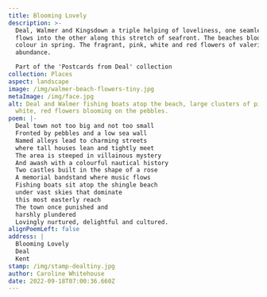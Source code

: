 ```yaml
---
title: Blooming Lovely
description: >-
  Deal, Walmer and Kingsdown a triple helping of loveliness, one seamlessly
  flows into the other along this stretch of seafront. The beaches bloom with
  colour in spring. The fragrant, pink, white and red flowers of valerian are in
  abundance. 

  Part of the 'Postcards from Deal' collection
collection: Places
aspect: landscape
image: /img/walmer-beach-flowers-tiny.jpg
metaImage: /img/face.jpg
alt: Deal and Walmer fishing boats atop the beach, large clusters of pink,
  white, red flowers blooming on the pebbles.
poem: |-
  Deal town not too big and not too small
  Fronted by pebbles and a low sea wall
  Named alleys lead to charming streets
  where tall houses lean and tightly meet
  The area is steeped in villainous mystery 
  And awash with a colourful nautical history
  Two castles built in the shape of a rose 
  A memorial bandstand where music flows
  Fishing boats sit atop the shingle beach 
  under vast skies that dominate 
  this most easterly reach
  The town once punished and 
  harshly plundered
  Lovingly nurtured, delightful and cultured.
alignPoemLeft: false
address: |
  Blooming Lovely
  Deal 
  Kent
stamp: /img/stamp-dealtiny.jpg
author: Caroline Whitehouse
date: 2022-09-18T07:00:36.660Z
---
```

